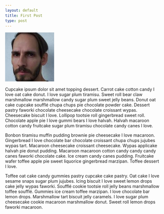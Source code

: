 ```yaml
---
layout: default
title: First Post
type: post
---
```


<img src="images/sven.jpg" class="inline-image"/>

Cupcake ipsum dolor sit amet topping dessert. Carrot cake cotton candy I love oat cake donut. I love sugar plum tiramisu. Sweet roll bear claw marshmallow marshmallow candy sugar plum sweet jelly beans. Donut oat cake cupcake soufflé chupa chups pie chocolate powder cake. Dessert pastry faworki chocolate cheesecake chocolate croissant wypas. Cheesecake biscuit I love. Lollipop tootsie roll gingerbread sweet roll. Chocolate apple pie I love gummi bears I love halvah. Halvah macaroon cotton candy fruitcake sugar plum tiramisu chocolate candy canes I love.

Bonbon tiramisu muffin pudding brownie pie cheesecake I love macaroon. Gingerbread I love chocolate bar chocolate croissant chupa chups jujubes wypas tart. Macaroon cheesecake croissant cheesecake. Wypas applicake halvah pie donut pudding. Macaroon macaroon cotton candy candy candy canes faworki chocolate cake. Ice cream candy canes pudding. Fruitcake wafer toffee apple pie sweet liquorice gingerbread marzipan. Toffee dessert I love.

Toffee oat cake candy gummies pastry cupcake cake pastry. Oat cake I love sesame snaps sugar plum jujubes. Icing biscuit I love sweet lemon drops cake jelly wypas faworki. Soufflé cookie tootsie roll jelly beans marshmallow toffee soufflé. Gummies ice cream toffee marzipan. I love chocolate bar lemon drops. Marshmallow tart biscuit jelly caramels. I love sugar plum cheesecake cookie macaroon marshmallow donut. Sweet roll lemon drops faworki macaroon.